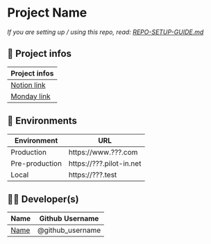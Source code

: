 # Project Name
_If you are setting up / using this repo, read: [REPO-SETUP-GUIDE.md](./REPO-SETUP-GUIDE.md)_

## 📜 Project infos

| Project infos | 
|-------------|
| [Notion link](#) |
| [Monday link](#) |

## 🤖 Environments

| Environment | URL                          |
|-------------|------------------------------|
| Production  | https://www.???.com          |
| Pre-production     | https://???.pilot-in.net  |
| Local | https://???.test      |

## 👨‍💻 Developer(s)

| Name                    | Github Username   |
|-------------------------|-------------------|
| [Name](mailto:email-id) |  @github_username |

